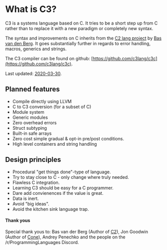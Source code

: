 # What is C3?

C3 is a systems language based on C. It tries to be a short step up from C rather than to replace it with a new paradigm or completely new syntax. 

The syntax and improvements on C inherits from the [C2 lang project](http://www.c2lang.org/) by [Bas van den Berg](https://github.com/bvdberg). It goes substantially further in regards to error handling, macros, generics and strings.

The C3 compiler can be found on github: [https://github.com/c3lang/c3c](https://github.com/c3lang/c3c).

Last updated: [2020-03-30](changes).

## Planned features

- Compile directly using LLVM
- C to C3 conversion (for a subset of C)
- Module system
- Generic modules
- Zero overhead errors
- Struct subtyping
- Built-in safe arrays
- Zero cost simple gradual & opt-in pre/post conditions.
- High level containers and string handling

## Design principles

- Procedural "get things done"-type of language.
- Try to stay close to C - only change where truly needed.
- Flawless C integration.
- Learning C3 should be easy for a C programmer.
- Dare add convienences if the value is great.
- Data is inert.
- Avoid "big ideas".
- Avoid the kitchen sink language trap.

#### Thank yous

Special thank yous to: Bas van der Berg (Author of [C2](http://www.c2lang.org)), Jon Goodwin (Author of [Cone](http://cone.jondgoodwin.com)), Andrey Penechko and the people on the /r/ProgrammingLanguages Discord. 